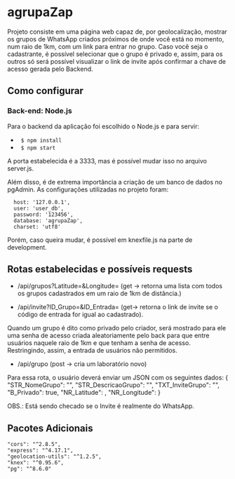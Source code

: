 # agrupaZap

Projeto consiste em uma página web capaz de, por geolocalização, mostrar os grupos de WhatsApp criados próximos de onde você está no momento, num raio de 1km, com um link para entrar no grupo. Caso você seja o cadastrante, é possível selecionar que o grupo é privado e, assim, para os outros só será possível visualizar o link de invite após confirmar a chave de acesso gerada pelo Backend.

## Como configurar

### Back-end: Node.js
Para o backend da aplicação foi escolhido o Node.js e para servir:
* ` $ npm install`
* ` $ npm start`

A porta estabelecida é a 3333, mas é possível mudar isso no arquivo server.js.

Além disso, é de extrema importância a criação de um banco de dados no pgAdmin. As configurações utilizadas no projeto foram:
      
      host: '127.0.0.1',
      user: 'user_db',
      password: '123456',
      database: 'agrupaZap',
      charset: 'utf8'

Porém, caso queira mudar, é possível em knexfile.js na parte de development.
## Rotas estabelecidas e possíveis requests

* /api/grupos?Latitude=&Longitude= (get -> retorna uma lista com todos os grupos cadastrados em um raio de 1km de distância.)


* /api/invite?ID_Grupo=&ID_Entrada= (get-> retorna o link de invite se o código de entrada for igual ao cadastrado).

Quando um grupo é dito como privado pelo criador, será mostrado para ele uma senha de acesso criada aleatoriamente pelo back para que entre usuários naquele raio de 1km e que tenham a senha de acesso. Restringindo, assim, a entrada de usuários não permitidos.

* /api/grupo (post -> cria um laboratório novo)

Para essa rota, o usuário deverá enviar um JSON com os seguintes dados:
    {
        "STR_NomeGrupo": "",
        "STR_DescricaoGrupo": "",
        "TXT_InviteGrupo": "",
        "B_Privado": true,
        "NR_Latitude": ,
        "NR_Longitude": 
    }

OBS.: Está sendo checado se o Invite é realmente do WhatsApp. 

## Pacotes Adicionais
    "cors": "^2.8.5",
    "express": "^4.17.1",
    "geolocation-utils": "^1.2.5",
    "knex": "^0.95.6",
    "pg": "^8.6.0"

